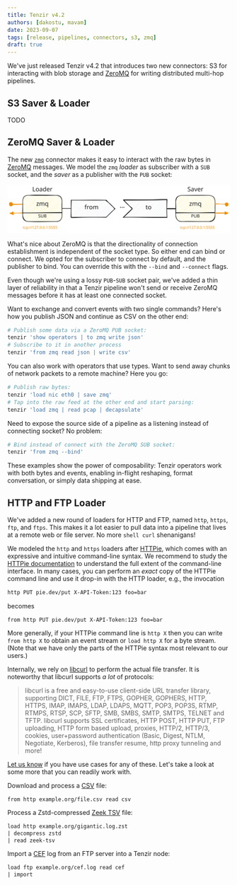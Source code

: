 ```yaml
---
title: Tenzir v4.2
authors: [dakostu, mavam]
date: 2023-09-07
tags: [release, pipelines, connectors, s3, zmq]
draft: true
---
```


We've just released Tenzir v4.2 that introduces two new connectors: S3 for
interacting with blob storage and [ZeroMQ][zeromq] for writing distributed
multi-hop pipelines.

[zeromq]: https://zeromq.org/

<!--truncate-->

## S3 Saver & Loader

TODO

## ZeroMQ Saver & Loader

The new [`zmq`](/connectors/zmq) connector makes it easy to interact with the
raw bytes in [ZeroMQ][zeromq] messages. We model the `zmq` *loader* as subscriber with a `SUB` socket, and the *saver* as a publisher with the `PUB` socket:

![ZeroMQ Connector](zeromq-connector.excalidraw.svg)

What's nice about ZeroMQ is that the directionality of connection establishment
is independent of the socket type. So either end can bind or connect. We opted
for the subscriber to connect by default, and the publisher to bind. You can
override this with the `--bind` and `--connect` flags.

Even though we're using a lossy `PUB`-`SUB` socket pair, we've added a thin
layer of reliability in that a Tenzir pipeline won't send or receive ZeroMQ
messages before it has at least one connected socket.

Want to exchange and convert events with two single commands? Here's how you
publish JSON and continue as CSV on the other end:

```bash
# Publish some data via a ZeroMQ PUB socket:
tenzir 'show operators | to zmq write json'
# Subscribe to it in another process
tenzir 'from zmq read json | write csv'
```

You can also work with operators that use types. Want to send away chunks of
network packets to a remote machine? Here you go:

```bash
# Publish raw bytes:
tenzir 'load nic eth0 | save zmq'
# Tap into the raw feed at the other end and start parsing:
tenzir 'load zmq | read pcap | decapsulate'
```

Need to expose the source side of a pipeline as a listening instead of
connecting socket? No problem:

```bash
# Bind instead of connect with the ZeroMQ SUB socket:
tenzir 'from zmq --bind'
```

These examples show the power of composability: Tenzir operators work with
both bytes and events, enabling in-flight reshaping, format conversation, or
simply data shipping at ease.

## HTTP and FTP Loader

We've added a new round of loaders for HTTP and FTP, named `http`, `https`,
`ftp`, and `ftps`. This makes it a lot easier to pull data into a pipeline that
lives at a remote web or file server. No more `shell curl` shenanigans!

We modeled the `http` and `https` loaders after [HTTPie](https://httpie.io/),
which comes with an expressive and intuitive command-line syntax. We recommend
to study the [HTTPie documentation](https://httpie.io/docs/cli/examples) to
understand the full extent of the command-line interface. In many cases, you can
perform an *exact* copy of the HTTPie command line and use it drop-in with the
HTTP loader, e.g., the invocation

```bash
http PUT pie.dev/put X-API-Token:123 foo=bar
```

becomes

```
from http PUT pie.dev/put X-API-Token:123 foo=bar
```

More generally, if your HTTPie command line is `http X` then you can write `from
http X` to obtain an event stream or `load http X` for a byte stream. (Note that
we have only the parts of the HTTPie syntax most relevant to our users.)

Internally, we rely on [libcurl](https://curl.se/libcurl/) to perform the actual
file transfer. It is noteworthy that libcurl supports *a lot* of protocols:

> libcurl is a free and easy-to-use client-side URL transfer library, supporting
> DICT, FILE, FTP, FTPS, GOPHER, GOPHERS, HTTP, HTTPS, IMAP, IMAPS, LDAP, LDAPS,
> MQTT, POP3, POP3S, RTMP, RTMPS, RTSP, SCP, SFTP, SMB, SMBS, SMTP, SMTPS,
> TELNET and TFTP. libcurl supports SSL certificates, HTTP POST, HTTP PUT, FTP
> uploading, HTTP form based upload, proxies, HTTP/2, HTTP/3, cookies,
> user+password authentication (Basic, Digest, NTLM, Negotiate, Kerberos), file
> transfer resume, http proxy tunneling and more!

[Let us know](/discord) if you have use cases for any of these. Let's take a
look at some more that you can readily work with.

Download and process a [CSV](/formats/csv) file:

```
from http example.org/file.csv read csv
```

Process a Zstd-compressed [Zeek TSV](/formats/zeek-tsv) file:

```
load http example.org/gigantic.log.zst
| decompress zstd
| read zeek-tsv
```

Import a [CEF](/formats/cef) log from an FTP server into a Tenzir node:

```
load ftp example.org/cef.log read cef
| import
```
